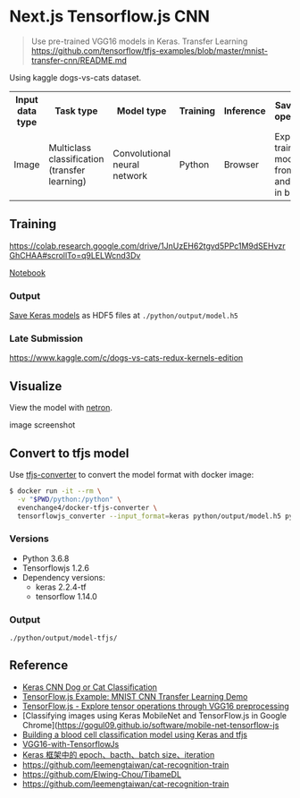 # Next.js Tensorflow.js CNN

> Use pre-trained VGG16 models in Keras.
> Transfer Learning https://github.com/tensorflow/tfjs-examples/blob/master/mnist-transfer-cnn/README.md

Using kaggle dogs-vs-cats dataset.

<table>
  <tr>
    <th>Input data type</th>
    <th>Task type</th>
    <th>Model type</th>
    <th>Training</th>
    <th>Inference</th>
    <th>Save-load operations</th>
  <tr>
    <td>Image</td>
    <td>Multiclass classification (transfer learning)</td>
    <td>Convolutional neural network</td>
    <td>Python</td>
    <td>Browser</td>
    <td>Export trained model from Keras and load it in browser</td>
  </tr>
</table>

## Training

https://colab.research.google.com/drive/1JnUzEH62tgvd5PPc1M9dSEHvzrGhCHAA#scrollTo=q9LELWcnd3Dv

[Notebook](./python/vgg16.ipynb)

### Output

[Save Keras models](https://keras.io/getting-started/faq/#how-can-i-save-a-keras-model) as HDF5 files at `./python/output/model.h5`

### Late Submission

https://www.kaggle.com/c/dogs-vs-cats-redux-kernels-edition

## Visualize

View the model with [netron](https://github.com/lutzroeder/netron).

image screenshot

## Convert to tfjs model

Use [tfjs-converter](https://github.com/tensorflow/tfjs/tree/master/tfjs-converter) to convert the model format with docker image:

```bash
$ docker run -it --rm \
  -v "$PWD/python:/python" \
  evenchange4/docker-tfjs-converter \
  tensorflowjs_converter --input_format=keras python/output/model.h5 python/output/model-tfjs
```

### Versions

- Python 3.6.8
- Tensorflowjs 1.2.6
- Dependency versions:
  - keras 2.2.4-tf
  - tensorflow 1.14.0

### Output

`./python/output/model-tfjs/`

## Reference

- [Keras CNN Dog or Cat Classification](https://www.kaggle.com/uysimty/keras-cnn-dog-or-cat-classification)
- [TensorFlow.js Example: MNIST CNN Transfer Learning Demo](https://github.com/tensorflow/tfjs-examples/blob/master/mnist-transfer-cnn/README.md)
- [TensorFlow.js - Explore tensor operations through VGG16 preprocessing](https://deeplizard.com/learn/video/hRKEQhiqIU4)
- [Classifying images using Keras MobileNet and TensorFlow.js in Google Chrome](https://gogul09.github.io/software/mobile-net-tensorflow-js
- [Building a blood cell classification model using Keras and tfjs](https://towardsdatascience.com/building-a-blood-cell-classification-model-using-keras-and-tfjs-5f7601ace931)
- [VGG16-with-TensorflowJs](https://github.com/himanshu987/VGG16-with-TensorflowJs)
- [Keras 框架中的 epoch、bacth、batch size、iteration](https://blog.csdn.net/msmw2/article/details/80454751)
- https://github.com/leemengtaiwan/cat-recognition-train
- https://github.com/Elwing-Chou/TibameDL
- https://github.com/leemengtaiwan/cat-recognition-train
